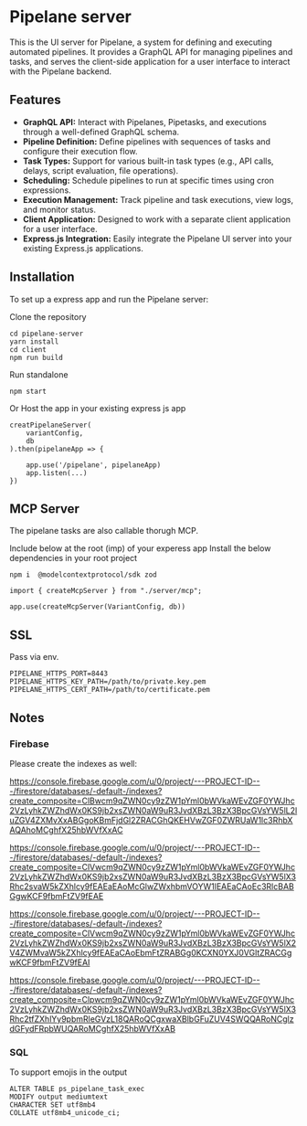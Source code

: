 # Pipelane server

This is the UI server for Pipelane, a system for defining and executing automated pipelines. It provides a GraphQL API for managing pipelines and tasks, and serves the client-side application for a user interface to interact with the Pipelane backend.

## Features

- **GraphQL API:** Interact with Pipelanes, Pipetasks, and executions through a well-defined GraphQL schema.
- **Pipeline Definition:** Define pipelines with sequences of tasks and configure their execution flow.
- **Task Types:** Support for various built-in task types (e.g., API calls, delays, script evaluation, file operations).
- **Scheduling:** Schedule pipelines to run at specific times using cron expressions.
- **Execution Management:** Track pipeline and task executions, view logs, and monitor status.
- **Client Application:** Designed to work with a separate client application for a user interface.
- **Express.js Integration:** Easily integrate the Pipelane UI server into your existing Express.js applications.

## Installation

To set up a express app and run the Pipelane server:

Clone the repository

```
cd pipelane-server
yarn install
cd client 
npm run build
```

Run standalone
```
npm start
```

Or Host the app in your existing express js app

```
creatPipelaneServer(
    variantConfig,
    db
).then(pipelaneApp => {

    app.use('/pipelane', pipelaneApp)
    app.listen(...)
})
```

## MCP Server

The pipelane tasks are also callable thorugh MCP.

Include below at the root (imp) of your experess app
Install the below dependencies in your root project

```
npm i  @modelcontextprotocol/sdk zod
```

```
import { createMcpServer } from "./server/mcp";

app.use(createMcpServer(VariantConfig, db))

```

## SSL
Pass via env.

```
PIPELANE_HTTPS_PORT=8443
PIPELANE_HTTPS_KEY_PATH=/path/to/private.key.pem
PIPELANE_HTTPS_CERT_PATH=/path/to/certificate.pem
```


## Notes

### Firebase

Please create the indexes as well:

https://console.firebase.google.com/u/0/project/---PROJECT-ID---/firestore/databases/-default-/indexes?create_composite=ClBwcm9qZWN0cy9zZW1pYml0bWVkaWEvZGF0YWJhc2VzLyhkZWZhdWx0KS9jb2xsZWN0aW9uR3JvdXBzL3BzX3BpcGVsYW5lL2luZGV4ZXMvXxABGgoKBmFjdGl2ZRACGhQKEHVwZGF0ZWRUaW1lc3RhbXAQAhoMCghfX25hbWVfXxAC

https://console.firebase.google.com/u/0/project/---PROJECT-ID---/firestore/databases/-default-/indexes?create_composite=ClVwcm9qZWN0cy9zZW1pYml0bWVkaWEvZGF0YWJhc2VzLyhkZWZhdWx0KS9jb2xsZWN0aW9uR3JvdXBzL3BzX3BpcGVsYW5lX3Rhc2svaW5kZXhlcy9fEAEaEAoMcGlwZWxhbmVOYW1lEAEaCAoEc3RlcBABGgwKCF9fbmFtZV9fEAE

https://console.firebase.google.com/u/0/project/---PROJECT-ID---/firestore/databases/-default-/indexes?create_composite=ClVwcm9qZWN0cy9zZW1pYml0bWVkaWEvZGF0YWJhc2VzLyhkZWZhdWx0KS9jb2xsZWN0aW9uR3JvdXBzL3BzX3BpcGVsYW5lX2V4ZWMvaW5kZXhlcy9fEAEaCAoEbmFtZRABGg0KCXN0YXJ0VGltZRACGgwKCF9fbmFtZV9fEAI

https://console.firebase.google.com/u/0/project/---PROJECT-ID---/firestore/databases/-default-/indexes?create_composite=Clpwcm9qZWN0cy9zZW1pYml0bWVkaWEvZGF0YWJhc2VzLyhkZWZhdWx0KS9jb2xsZWN0aW9uR3JvdXBzL3BzX3BpcGVsYW5lX3Rhc2tfZXhlYy9pbmRleGVzL18QARoQCgxwaXBlbGFuZUV4SWQQARoNCglzdGFydFRpbWUQARoMCghfX25hbWVfXxAB


### SQL

To support emojis in the output

```
ALTER TABLE ps_pipelane_task_exec 
MODIFY output mediumtext 
CHARACTER SET utf8mb4 
COLLATE utf8mb4_unicode_ci;
```